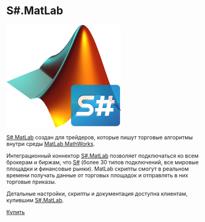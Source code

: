 # S\#.MatLab

![matlab stocksharp](../images/matlab_stocksharp.png)

[S\#.MatLab](MatLab.md) создан для трейдеров, которые пишут торговые алгоритмы внутри среды [MatLab MathWorks](https://mathworks.com). 

Интеграционный коннектор [S\#.MatLab](MatLab.md) позволяет подключаться ко всем брокерам и биржам, что [S\#](StockSharpAbout.md) (более 30 типов подключений, все мировые площадки и финансовые рынки). MatLab скрипты смогут в реальном времени получать данные от торговых площадок и отправлять в них торговые приказы. 

Детальные настройки, скрипты и документация доступна клиентам, купившим [S\#.MatLab](MatLab.md). 

[Купить](https://stocksharp.ru/products/pricing/#matlab)
